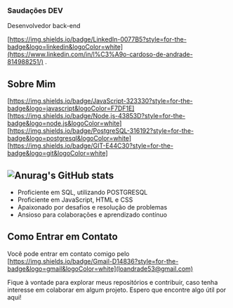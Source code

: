 ### Saudações DEV

Desenvolvedor back-end

[https://img.shields.io/badge/LinkedIn-0077B5?style=for-the-badge&logo=linkedin&logoColor=white](https://www.linkedin.com/in/l%C3%A9o-cardoso-de-andrade-814988251/) .

## Sobre Mim
[https://img.shields.io/badge/JavaScript-323330?style=for-the-badge&logo=javascript&logoColor=F7DF1E]
[https://img.shields.io/badge/Node.js-43853D?style=for-the-badge&logo=node.js&logoColor=white]
[https://img.shields.io/badge/PostgreSQL-316192?style=for-the-badge&logo=postgresql&logoColor=white]
[https://img.shields.io/badge/GIT-E44C30?style=for-the-badge&logo=git&logoColor=white]


![Anurag's GitHub stats](https://github-readme-stats.vercel.app/api?username=anuraghazra&theme=dark&show_icons=true)
- 
- Proficiente em SQL, utilizando POSTGRESQL
- Proficiente em JavaScript, HTML e CSS
- Apaixonado por desafios e resolução de problemas
- Ansioso para colaborações e aprendizado contínuo



###
## Como Entrar em Contato

Você pode entrar em contato comigo pelo [https://img.shields.io/badge/Gmail-D14836?style=for-the-badge&logo=gmail&logoColor=white](loandrade53@gmail.com)


Fique à vontade para explorar meus repositórios e contribuir, caso tenha interesse em colaborar em algum projeto. Espero que encontre algo útil por aqui!


<!--
**LeooAndrade/LeooAndrade** is a ✨ _special_ ✨ repository because its `README.md` (this file) appears on your GitHub profile.

Here are some ideas to get you started:

- 🔭 I’m currently working on ...
- 🌱 I’m currently learning ...
- 👯 I’m looking to collaborate on ...
- 🤔 I’m looking for help with ...
- 💬 Ask me about ...
- 📫 How to reach me: ...
- 😄 Pronouns: ...
- ⚡ Fun fact: ...
-->
